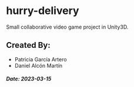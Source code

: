 # hurry-delivery
Small collaborative video game project in Unity3D.

## Created By:
- Patricia García Artero
- Daniel Alcón Martín

##### Date: 2023-03-15
